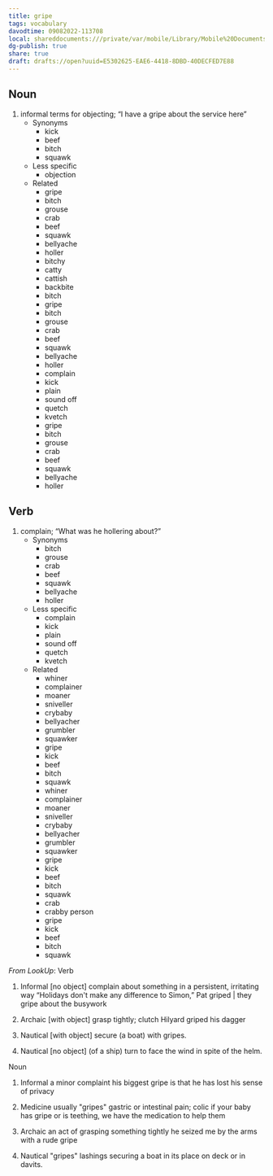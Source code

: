```yaml
---
title: gripe
tags: vocabulary
davodtime: 09082022-113708
local: shareddocuments:///private/var/mobile/Library/Mobile%20Documents/iCloud~md~obsidian/Documents/OBSHIDDIAN/drafts/E5302625-EAE6-4418-8DBD-40DECFED7E88.md
dg-publish: true
share: true
draft: drafts://open?uuid=E5302625-EAE6-4418-8DBD-40DECFED7E88
---
```



## Noun

1. informal terms for objecting; “I have a gripe about the service here”
	- Synonyms
		- kick
		- beef
		- bitch
		- squawk
	- Less specific
		- objection
	- Related
		- gripe
		- bitch
		- grouse
		- crab
		- beef
		- squawk
		- bellyache
		- holler
		- bitchy
		- catty
		- cattish
		- backbite
		- bitch
		- gripe
		- bitch
		- grouse
		- crab
		- beef
		- squawk
		- bellyache
		- holler
		- complain
		- kick
		- plain
		- sound off
		- quetch
		- kvetch
		- gripe
		- bitch
		- grouse
		- crab
		- beef
		- squawk
		- bellyache
		- holler

## Verb

1. complain; “What was he hollering about?”
	- Synonyms
		- bitch
		- grouse
		- crab
		- beef
		- squawk
		- bellyache
		- holler
	- Less specific
		- complain
		- kick
		- plain
		- sound off
		- quetch
		- kvetch
	- Related
		- whiner
		- complainer
		- moaner
		- sniveller
		- crybaby
		- bellyacher
		- grumbler
		- squawker
		- gripe
		- kick
		- beef
		- bitch
		- squawk
		- whiner
		- complainer
		- moaner
		- sniveller
		- crybaby
		- bellyacher
		- grumbler
		- squawker
		- gripe
		- kick
		- beef
		- bitch
		- squawk
		- crab
		- crabby person
		- gripe
		- kick
		- beef
		- bitch
		- squawk

*From LookUp*:
Verb
1.	Informal [no object] complain about something in a persistent, irritating way
“Holidays don't make any difference to Simon,” Pat griped | they gripe about the busywork

2.	Archaic [with object] grasp tightly; clutch
Hilyard griped his dagger

3.	Nautical [with object] secure (a boat) with gripes.

4.	Nautical [no object] (of a ship) turn to face the wind in spite of the helm.


Noun
1.	Informal a minor complaint
his biggest gripe is that he has lost his sense of privacy

2.	Medicine usually "gripes" gastric or intestinal pain; colic
if your baby has gripe or is teething, we have the medication to help them

3.	Archaic an act of grasping something tightly
he seized me by the arms with a rude gripe

4.	Nautical "gripes" lashings securing a boat in its place on deck or in davits.